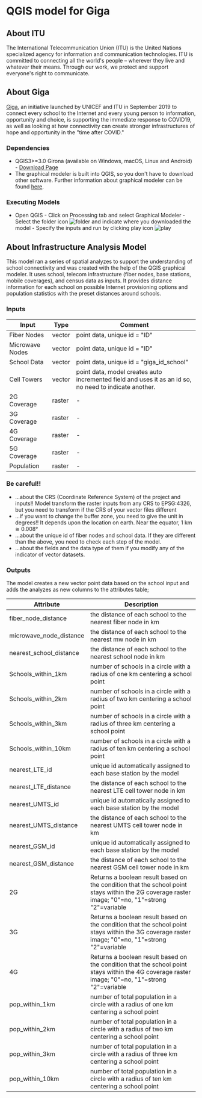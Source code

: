 # QGIS model for Giga 

## About ITU

The International Telecommunication Union (ITU) is the United Nations specialized agency for information and communication technologies. ITU is committed to connecting all the world's people – wherever they live and whatever their means. Through our work, we protect and support everyone's right to communicate.

## About Giga

[Giga](https://giga.global/), an initiative launched by UNICEF and ITU in September 2019 to connect every school to the Internet and every young person to information, opportunity and choice, is supporting the immediate response to COVID19, as well as looking at how connectivity can create stronger infrastructures of hope and opportunity in the "time after COVID."

### Dependencies

* QGIS3>=3.0 Girona (available on Windows, macOS, Linux and Android) - [Download Page](https://qgis.org/en/site/forusers/download.html)
* The graphical modeler is built into QGIS, so you don't have to download other software. Further information about graphical modeler can be found [here](https://docs.qgis.org/3.16/en/docs/user_manual/processing/modeler.html).

### Executing Models

* Open QGIS - Click on Processing tab and select Graphical Modeler - Select the folder icon  ![folder](https://svgshare.com/i/_Zw.svg)  and indicate where you downloaded the model - Specify the inputs and run by clicking play icon ![play](https://i.ibb.co/dP6B46M/Play.png)

## About Infrastructure Analysis Model

This model ran a series of spatial analyzes to support the understanding of school connectivity and was created with the help of the QGIS graphical modeler. It uses school, telecom infrastructure (fiber nodes, base stations, mobile coverages), and census data as inputs. It provides distance information for each school on possible Internet provisioning options and population statistics with the preset distances around schools.

### Inputs

 
| Input        | Type   | Comment  |
| ------------ | ------ | ------------ |
| Fiber Nodes  | vector | point data, unique id = "ID"  |
| Microwave Nodes  | vector | point data, unique id = "ID"  |
| School Data  | vector | point data, unique id = "giga_id_school"  |
| Cell Towers  | vector | point data, model creates auto incremented field and uses it as an id so, no need to indicate another.  |
| 2G Coverage  | raster | -  |
| 3G Coverage  | raster | -  |
| 4G Coverage  | raster | -  |
| 5G Coverage  | raster | -  |
| Population   | raster | -  |

### Be careful!!
  * ...about the CRS (Coordinate Reference System) of the project and inputs!! Model transform the raster inputs from any CRS to EPSG:4326, but you need to transform if the CRS of your vector files different
  * ...if you want to change the buffer zone, you need to give the unit in degrees!! It depends upon the location on earth. Near the equator, 1 km ≅ 0.008°
  * ...about the unique id of fiber nodes and school data. If they are different than the above, you need to check each step of the model.
  * ...about the fields and the data type of them if you modify any of the indicator of vector datasets.


### Outputs

The model creates a new vector point data based on the school input and adds the analyzes as new columns to the attributes table;

| Attribute               | Description  |
| ----------------------- | ------------ | 
| fiber_node_distance     |  the distance of each school to the nearest fiber node in km |
| microwave_node_distance     |  the distance of each school to the nearest mw node in km |
| nearest_school_distance   | the distance of each school to the nearest school node in km  |
| Schools_within_1km   | number of schools in a circle with a radius of one km centering a school point  |
| Schools_within_2km   | number of schools in a circle with a radius of two km centering a school point  |
| Schools_within_3km   | number of schools in a circle with a radius of three km centering a school point  |
| Schools_within_10km   | number of schools in a circle with a radius of ten km centering a school point  |
| nearest_LTE_id   | unique id automatically assigned to each base station by the model  |
| nearest_LTE_distance   |  the distance of each school to the nearest LTE cell tower node in km |
| nearest_UMTS_id   | unique id automatically assigned to each base station by the model  |
| nearest_UMTS_distance   | the distance of each school to the nearest UMTS cell tower node in km  |
| nearest_GSM_id   |  unique id automatically assigned to each base station by the model |
| nearest_GSM_distance   |  the distance of each school to the nearest GSM cell tower node in km |
| 2G   | Returns a boolean result based on the condition that the school point stays within the 2G coverage raster image; "0"=no, "1"=strong "2"=variable |
| 3G   | Returns a boolean result based on the condition that the school point stays within the 3G coverage raster image; "0"=no, "1"=strong "2"=variable |
| 4G   | Returns a boolean result based on the condition that the school point stays within the 4G coverage raster image; "0"=no, "1"=strong "2"=variable |
| pop_within_1km   | number of total population in a circle with a radius of one km centering a school point  |
| pop_within_2km   | number of total population in a circle with a radius of two km centering a school point  |
| pop_within_3km   | number of total population in a circle with a radius of three km centering a school point  |
| pop_within_10km  | number of total population in a circle with a radius of ten km centering a school point  |
